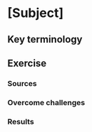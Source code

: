 # [Subject]


## Key terminology


## Exercise

### Sources


### Overcome challenges


### Results

